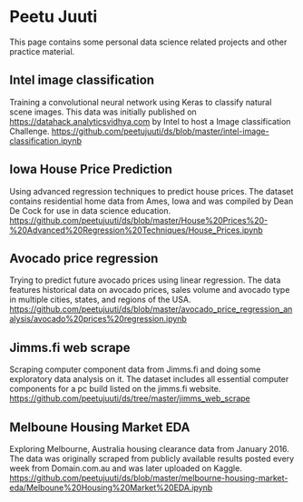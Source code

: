 # Peetu Juuti

This page contains some personal data science related projects and other practice material.  

## Intel image classification

Training a convolutional neural network using Keras to classify natural scene images. This data was initially published on https://datahack.analyticsvidhya.com by Intel to host a Image classification Challenge. 
https://github.com/peetujuuti/ds/blob/master/intel-image-classification.ipynb  

## Iowa House Price Prediction

Using advanced regression techniques to predict house prices. The dataset contains residential home data from Ames, Iowa and was compiled by Dean De Cock for use in data science education. 
https://github.com/peetujuuti/ds/blob/master/House%20Prices%20-%20Advanced%20Regression%20Techniques/House_Prices.ipynb  

## Avocado price regression 

Trying to predict future avocado prices using linear regression. The data features historical data on avocado prices, sales volume and avocado type in multiple cities, states, and regions of the USA. 
https://github.com/peetujuuti/ds/blob/master/avocado_price_regression_analysis/avocado%20prices%20regression.ipynb  

## Jimms.fi web scrape

Scraping computer component data from Jimms.fi and doing some exploratory data analysis on it. The dataset includes all essential computer components for a pc build listed on the jimms.fi website.  
https://github.com/peetujuuti/ds/tree/master/jimms_web_scrape  

## Melboune Housing Market EDA
Exploring Melbourne, Australia housing clearance data from January 2016. The data was originally scraped from publicly available results posted every week from Domain.com.au and was later uploaded on Kaggle.  
https://github.com/peetujuuti/ds/blob/master/melbourne-housing-market-eda/Melboune%20Housing%20Market%20EDA.ipynb  

